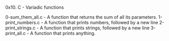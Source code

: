 0x10. C - Variadic functions

0-sum_them_all.c - A function that returns the sum of all its parameters.
1-print_numbers.c - A function that prints numbers, followed by a new line
2-print_strings.c - A function that prints strings, followed by a new line
3-print_all.c - A function that prints anything.
